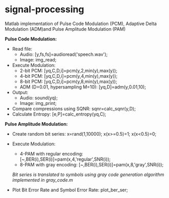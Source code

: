 # signal-processing
Matlab implementation of Pulse Code Modulation (PCM), Adaptive Delta Modulation (ADM)and Pulse Amplitude Modulation (PAM)

**Pulse Code Modulation:**
- Read file: 
  - Audio: [y,fs,fs]=audioread('speech.wav');
  - Image: img_read;
- Execute Modulation: 
  - 2-bit PCM: [yq,C,D,i]=pcm(y,2,min(y),max(y));
  - 4-bit PCM: [yq,C,D,i]=pcm(y,4,min(y),max(y));
  - 8-bit PCM: [yq,C,D,i]=pcm(y,8,min(y),max(y));
  - ADM (D=0.01, hypersampling M=10): [yq,D]=adm(y,0.01,10);
- Output:
  - Audio: sound(yq);
  - Image: img_print;
- Compare compressions using SQNR: sqnr=calc_sqnr(y,D);
- Calculate Entropy: [e,P]=calc_entropy(yq,C);

**Pulse Amplitude Modulation:**
- Create random bit series: x=rand(1,10000); x(x>=0.5)=1; x(x<0.5)=0;
- Execute Modulation: 
  - 4-PAM with regular encoding: [~,BER(i),SER(i)]=pam(x,4,'regular',SNR(i));
  - 8-PAM with gray encoding: [~,BER(i),SER(i)]=pam(x,8,'gray',SNR(i)); 
  
  *Bit series is translated to symbols using gray code generation algorithm implemented in gray_code.m*
- Plot Bit Error Rate and Symbol Error Rate: plot_ber_ser;




